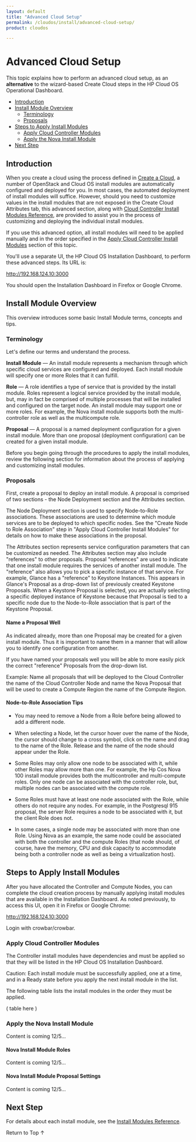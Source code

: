 ```yaml
---
layout: default
title: "Advanced Cloud Setup"
permalink: /cloudos/install/advanced-cloud-setup/
product: cloudos

---
```


<a name="_top"> </a>

<script> 

function PageRefresh { 
 onLoad="window.refresh"
 }
 
 PageRefresh();
 
</script>


# Advanced Cloud Setup

This topic explains how to perform an advanced cloud setup, as an **alternative** to the wizard-based Create Cloud steps in the HP Cloud OS Operational Dashboard.

* [Introduction](#introduction)
* [Install Module Overview](#install-module-overview)
  * [Terminology](#terminology)
  * [Proposals](#proposals)
* [Steps to Apply Install Modules](#steps-to-apply-install-modules)
  * [Apply Cloud Controller Modules](#apply-cloud-controller-modules)
  * [Apply the Nova Install Module](#apply-the-nova-install-module)
* [Next Step](#next-step)

## Introduction

When you create a cloud using the process defined in [Create a Cloud](/cloudos/install/create-cloud/), a number of OpenStack and Cloud OS 
install modules are automatically configured and deployed for you. In most cases, the automated deployment of install modules will suffice. 
However, should you need to customize values in the install modules that are not exposed in the Create Cloud Attributes tab, 
this advanced section, along with [Cloud Controller Install Modules Reference](/cloudos/install/install-modules/), are provided to assist 
you in the process of customizing and deploying the individual install modules. 

If you use this advanced option, all install modules will need to be applied manually and in the order specified in the [Apply Cloud Controller Install Modules](#apply-cloud-controller-modules) section of this topic.

You'll use a separate UI, the HP Cloud OS Installation Dashboard, to perform these advanced steps.  Its URL is:

http://192.168.124.10:3000

You should open the Installation Dashboard in Firefox or Google Chrome.

## Install Module Overview

This overview introduces some basic Install Module terms, concepts and tips.

### Terminology

Let's define our terms and understand the process.

**Install Module** &mdash; An install module represents a mechanism through which specific cloud services are configured
and deployed. Each install module will specify one or more Roles that it can fulfill.

**Role** &mdash; A role identifies a type of service that is provided by the install module. Roles represent a logical
service provided by the install module, but, may in fact be comprised of multiple processes that will
be installed and configured on the target node. An install module may support one or more roles. For
example, the Nova install module supports both the multi-controller role as well as the multicompute
role.

**Proposal** &mdash; A proposal is a named deployment configuration for a given install module. More than one proposal (deployment configuration) can be created for a given install module.

Before you begin going through the procedures to apply the install modules, review the following 
section for information about the process of applying and customizing install modules.

### Proposals

First, create a proposal to deploy an install module. A proposal is comprised of two sections - the Node Deployment section and the Attributes section.

The Node Deployment section is used to specify Node-to-Role associations. These associations are used to determine which module services are to be deployed to which
specific nodes. See the "Create Node to Role Association" step in "Apply Cloud Controller Install Modules" 
for details on how to make these associations in the proposal.

The Attributes section represents service configuration parameters that can be customized as needed. The Attributes section may also include "references" to other proposals. Proposal
"references" are used to indicate that one install module requires the services of another install module. The "reference" also allows you to pick a specific instance of that service.
For example, Glance has a "reference" to Keystone Instances. This appears in Glance's Proposal as a drop-down list of previously created Keystone Proposals. When a Keystone
Proposal is selected, you are actually selecting a specific deployed instance of Keystone because that Proposal is tied to a specific node due to the Node-to-Role association that is
part of the Keystone Proposal.

#### Name a Proposal Well

As indicated already, more than one Proposal may be created for a given install module. Thus it is important to name them in a manner that will allow you to identify one configuration from another.

If you have named your proposals well you will be able to more easily pick the correct "reference" Proposals from the drop-down list.

Example: Name all proposals that will be deployed to the Cloud Controller the name of the Cloud Controller Node and name the Nova Proposal that will be used to create a Compute
Region the name of the Compute Region.

#### Node-to-Role Association Tips

* You may need to remove a Node from a Role before being allowed to add a different node.

* When selecting a Node, let the cursor hover over the name of the Node, the cursor should
change to a cross symbol, click on the name and drag to the name of the Role. Release and
the name of the node should appear under the Role.

* Some Roles may only allow one node to be associated with it, while other Roles may allow
more than one. For example, the Hp Cos Nova 100 install module provides both the multicontroller
and multi-compute roles. Only one node can be associated with the controller role,
but, multiple nodes can be associated with the compute role.

* Some Roles must have at least one node associated with the Role, while others do not
require any nodes. For example, in the Postgresql 915 proposal, the server Role requires a
node to be associated with it, but the client Role does not.

* In some cases, a single node may be associated with more than one Role. Using Nova as an
example, the same node could be associated with both the controller and the compute Roles
(that node should, of course, have the memory, CPU and disk capacity to accommodate
being both a controller node as well as being a virtualization host).

## Steps to Apply Install Modules

After you have allocated the Controller and Compute Nodes, you can complete the cloud creation process by manually applying 
install modules that are available in the Installation Dashboard.  As noted previously, to access this UI, open it in Firefox or Google Chrome:

http://192.168.124.10:3000

Login with crowbar/crowbar.

### Apply Cloud Controller Modules

The Controller install modules have dependencies and must be applied so that they will be listed in the HP Cloud OS Installation Dashboard.

Caution: Each install module must be successfully applied, one at a time, and in a Ready state before you apply the next install module 
in the list.

The following table lists the install modules in the order they must be applied.

( table here ) 



### Apply the Nova Install Module

Content is coming 12/5...

#### Nova Install Module Roles

Content is coming 12/5...

#### Nova Install Module Proposal Settings

Content is coming 12/5...

## Next Step

For details about each install module, see the [Install Modules Reference](#/cloudos/install/install-modules/). 

<a href="#_top" style="padding:14px 0px 14px 0px; text-decoration: none;"> Return to Top &#8593; </a>

